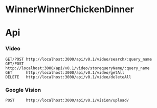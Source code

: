 # WinnerWinnerChickenDinner

# Api
### Video
```
GET/POST http://localhost:3000/api/v0.1/video/search/:query_name
GET/POST http://localhost:3000/api/v0.1/video/storequeryName/:query_name
GET      http://localhost:3000/api/v0.1/video/getAll
DELETE   http://localhost:3000/api/v0.1/video/deleteAll
```

### Google Vision
```
POST     http://localhost:3000/api/v0.1/vision/upload/
```
